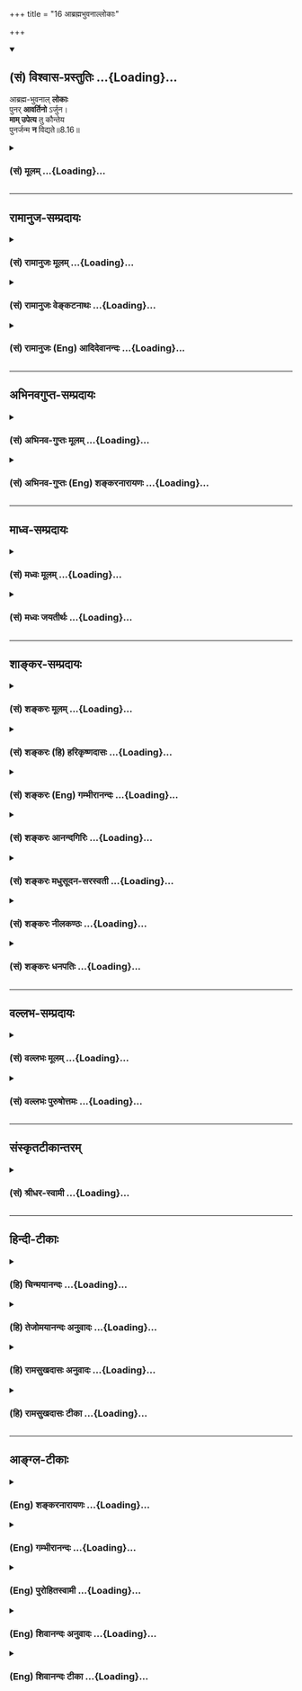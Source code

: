+++
title = "16 आब्रह्मभुवनाल्लोकाः"

+++
<div class="js_include" newlevelforh1="2" title="(सं) विश्वास-प्रस्तुतिः" unfilled url="/purANam_vaiShNavam/mahAbhAratam/06-bhIShma-parva/03-bhagavad-gItA-parva/saMskRtam/vishvAsa-prastutiH/08_axara-para-brahma-yo/16_AbrahmabhuvanAllo.md">
<details open><summary><h2>(सं) विश्वास-प्रस्तुतिः ...{Loading}...</h2></summary>

आब्रह्म-भुवनाल् **लोकाः**  
पुनर् **आवर्तिनो** ऽर्जुन।  
**माम् उपेत्य** तु कौन्तेय  
पुनर्जन्म **न** विद्यते॥8.16॥
</details>
</div>
<div class="js_include collapsed" newlevelforh1="3" title="(सं) मूलम्" unfilled url="/purANam_vaiShNavam/mahAbhAratam/06-bhIShma-parva/03-bhagavad-gItA-parva/saMskRtam/mUlam/08_axara-para-brahma-yo/16_AbrahmabhuvanAllo.md">
<details><summary><h3>(सं) मूलम् ...{Loading}...</h3></summary>

आब्रह्मभुवनाल्लोकाः पुनरावर्तिनोऽर्जुन।  
मामुपेत्य तु कौन्तेय पुनर्जन्म न विद्यते।।8.16।।
</details>
</div>


_________________
## रामानुज-सम्प्रदायः
<div class="js_include collapsed" newlevelforh1="3" title="(सं) रामानुजः मूलम्" unfilled url="/purANam_vaiShNavam/mahAbhAratam/06-bhIShma-parva/03-bhagavad-gItA-parva/saMskRtam/rAmAnujaH/mUlam/08_axara-para-brahma-yo/16_AbrahmabhuvanAllo.md">
<details><summary><h3>(सं) रामानुजः मूलम् ...{Loading}...</h3></summary>

।।8.16।। ब्रह्मलोकपर्यन्ताः ब्रह्माण्डोदरवर्तिनः सर्वे **लोकाः**
भोगैश्वर्यालयाः **पुनरावर्तिनः** विनाशिनः। अत ऐश्वर्यगतिं प्राप्तानां
प्राप्यस्थानविनाशाद् विनाशित्वम् अवर्जनीयम्। **मां** सर्वज्ञं
सत्यसंकल्पं निखिलजगदुत्पत्तिस्थितिलयलीलं परमकारुणिकं सदा एकरूपं
प्राप्तानां विनाशप्रसङ्गाभावात् तेषां **पुनर्जन्म न
विद्यते। ब्रह्मलोकपर्यन्तानां लोकानां तदन्तर्वर्तिनां च
परमपुरुषसंकल्पकृताम् उत्पत्तिविनाशकालव्यवस्थाम् आह --**

</details>
</div>
<div class="js_include collapsed" newlevelforh1="3" title="(सं) रामानुजः वेङ्कटनाथः" unfilled url="/purANam_vaiShNavam/mahAbhAratam/06-bhIShma-parva/03-bhagavad-gItA-parva/saMskRtam/rAmAnujaH/venkaTanAthaH/08_axara-para-brahma-yo/16_AbrahmabhuvanAllo.md">
<details><summary><h3>(सं) रामानुजः वेङ्कटनाथः ...{Loading}...</h3></summary>

  
  
।।8.16।। अप्रसक्तस्य प्रतिषेधायोगात् प्रतिषेध्यस्य प्रसङ्गिनश्च
आसन्नवर्तिन उपादातुमुचितत्वान्नश्वरफलभूतैश्वर्यार्थिनां जन्ममात्रं
तन्निषेधमुखेन सूचितम् अतस्तत्रापि हेतुरेव केवलं वक्तव्य इत्यभिप्रायेणाह
-- ऐश्वर्यगतिमिति। मामुपेत्य तु इति भगवतः
प्रतियोगीकरणादाङोऽत्राभिविधिपरत्वाभिप्रायेणाहब्रह्मलोकेति।
प्रकृत्याख्यभगवन्मायामहोदधौ ब्रह्माण्डैरपि यदा बुद्बुदायितं तदा कैव कथा
तदन्तर्वर्तिनां लोकानामित्यभिप्रायेणब्रह्माण्डोदरवर्तिन इत्युक्तम्। तेन
परमाकाशव्यवच्छेदसिद्धिश्च।
ऐश्वर्यानित्यताप्रतिपादनपरत्वायोक्तंभोगैश्वर्यालया इति।
भुवनशब्दसमभिव्याहृतस्य लोकशब्दस्य जनविषयत्वायोगाल्लोकस्व गमनाभावेन
पुनरावृत्तेरप्यभावात् पुनरावृत्तिशब्देन प्रवाहतोऽपि विनाशमात्रं लक्ष्यत
इत्याहविनाशिन इति।
पुनरावृत्तिशब्दस्याजहल्लक्षणावृत्तेस्तल्लोकगतपुरुषपुनरावृत्तिरेव वा
द्वारम्। फलितमाहअत इति। माम् इत्यत्र तुशब्देन
द्योतितानपुनरावृत्तिहेतुविशेषान् दर्शयतिमां सर्वज्ञमित्यादिना।
असर्वज्ञमसत्यसङ्कल्पं कार्यकोटिघटितं (तमनिर्गुणं) निर्घृणं
रजस्तमोमूलरागद्वेषादिनानाविकारशालिनं कञ्चन क्षुद्रदैवतं प्राप्तानां हि
तदन्येन तेनैव वा पुनरावृत्तिः स्यादिति विशेषणानां तात्पर्यम्।  
  

</details>
</div>
<div class="js_include collapsed" newlevelforh1="3" title="(सं) रामानुजः (Eng) आदिदेवानन्दः" unfilled url="/purANam_vaiShNavam/mahAbhAratam/06-bhIShma-parva/03-bhagavad-gItA-parva/saMskRtam/rAmAnujaH/english/AdidevAnandaH/08_axara-para-brahma-yo/16_AbrahmabhuvanAllo.md">
<details><summary><h3>(सं) रामानुजः (Eng) आदिदेवानन्दः ...{Loading}...</h3></summary>

8.16 All the worlds, from the realm of Brahma included in the Brahmanda
(cosmic sphere), are spheres in which experiences conferring Aisvarya
(prosperity and power) can be obtained. But they are destructible and those who attain them are subject to return. Therefore destruction,
i.e., return is unavoidable for the aspirants for Aisvarya, as the regions where it is attained perish. On the contrary there is no rirth to those who attain Me, the Omniscient, who has true resolves, whose sport is creation, sustentation and dissolution of the entire universe,
who is supremely compassionate and who is always of the same form. For these reasons there is no destruction in the case of those who attain Me. He now elucidates the time-period settled by the Supreme Person's will in regard to the evolution and dissolution of the worlds upto the cosmic sphere of Brahma and of those who are within them.

</details>
</div>


_________________
## अभिनवगुप्त-सम्प्रदायः
<div class="js_include collapsed" newlevelforh1="3" title="(सं) अभिनव-गुप्तः मूलम्" unfilled url="/purANam_vaiShNavam/mahAbhAratam/06-bhIShma-parva/03-bhagavad-gItA-parva/saMskRtam/abhinava-guptaH/mUlam/08_axara-para-brahma-yo/16_AbrahmabhuvanAllo.md">
<details><summary><h3>(सं) अभिनव-गुप्तः मूलम् ...{Loading}...</h3></summary>

।।8.16।। आ ब्रह्मेति। ब्रह्मलोकप्राप्तानामपि +++(S -- काप्तानामपि)+++
पुनरावृत्तिरस्ति इति सर्वैर्व्याख्यातम्। एतद्भ्युपगमे च
तदुपरितनलोकगतिर्मुक्तिः इत्यभिहितं स्यात्। तच्च न हृदयङ्गममिति
संशयमहामोहकलुषीकृतान्तर्दृशामस्माकं प्रतिभाति। इयमागमाधिगत
व्याख्यावर्तिः +++(S व्याख्यावृत्तिः)+++ -- आब्रह्म यावत् ब्रह्मपदं प्राप्तं
तावत् यस्मात् कस्माच्चित् तिर्यगूर्ध्वादधस्ताद् भुवनात् पुनरावर्तन्ते
चक्रवत् स्थानान्तरमविरतं भ्राम्यन्तो विपरिवर्तन्ते इति।

</details>
</div>
<div class="js_include collapsed" newlevelforh1="3" title="(सं) अभिनव-गुप्तः (Eng) शङ्करनारायणः" unfilled url="/purANam_vaiShNavam/mahAbhAratam/06-bhIShma-parva/03-bhagavad-gItA-parva/saMskRtam/abhinava-guptaH/english/shankaranArAyaNaH/08_axara-para-brahma-yo/16_AbrahmabhuvanAllo.md">
<details><summary><h3>(सं) अभिनव-गुप्तः (Eng) शङ्करनारायणः ...{Loading}...</h3></summary>

8.16 A Brhma etc. \[This verse\] has been interpreted by all as 'There
is rirth even for those who have reached the world of Brhma (the
personal god).' If this interpretation is accepted, then it would amount
to the proposition that going to the worlds that are higher than that
\[of Brahma\], is emancipation \[from rirth\]. However according to us,
with our inner sight blurred by the powerful darkness of doubt, this
interpretation does not seem to touch the heart \[of the text\]. Hence,
the following is the wick of the lamp brought from the Agama literature
: Till Brahman : Till the status of the Supreme Brahman is attained.
Till then all are subject to return (to rirth) from each and every
world, whether it lies adjacently, or above or below \[the world of
Brahman\]; men run round like a wheel wandering without stop from one
place to another. But who knows in this manner viz., 'from all the world
there is return' ; For, it is heard \[in the Puranas\] that \[the
personal gods like\] Brahma etc., themselves exist indeed for a very
long period. How is it that they too are subject to return again ; If
they are subject to return, will they not be of the nature of having
birth and death ; Expecting this objection, \[the Lord\] says :

</details>
</div>


_________________
## माध्व-सम्प्रदायः
<div class="js_include collapsed" newlevelforh1="3" title="(सं) मध्वः मूलम्" unfilled url="/purANam_vaiShNavam/mahAbhAratam/06-bhIShma-parva/03-bhagavad-gItA-parva/saMskRtam/madhvaH/mUlam/08_axara-para-brahma-yo/16_AbrahmabhuvanAllo.md">
<details><summary><h3>(सं) मध्वः मूलम् ...{Loading}...</h3></summary>

।।8.16।। महामेरुस्थब्रह्मसदनमारभ्य न पुनरावृत्तिः। तच्चोक्तं
नारायणगोपालकल्पेआ मेरुब्रह्मसदनादा जनान्न जनिर्भुवि। तथाप्यभावः सर्वत्र
प्राप्यैव वसुदेवजम् इति।

</details>
</div>
<div class="js_include collapsed" newlevelforh1="3" title="(सं) मध्वः जयतीर्थः" unfilled url="/purANam_vaiShNavam/mahAbhAratam/06-bhIShma-parva/03-bhagavad-gItA-parva/saMskRtam/madhvaH/jayatIrthaH/08_axara-para-brahma-yo/16_AbrahmabhuvanAllo.md">
<details><summary><h3>(सं) मध्वः जयतीर्थः ...{Loading}...</h3></summary>

।।8.16।। आब्रह्मभुवनाल्लोकाः पुनरावर्तिनः इति सत्यलोकसहितानां
पुनरावृत्तिरुच्यत इत्येतदपव्याख्यानमिति भावेनाह -- **महामेरुस्थे**ति।
परतः स्थितानाम्। एवं जनलोकमारभ्येत्यपि ग्राह्यम्। कुत एतत् इत्यतः
श्लोकमागमेनैव व्याचष्टे -- **तच्चे**ति। पृथिवीसम्बन्धिनां तदसम्बन्धिनां
लोकानां ग्रहणायोभयोपादानम्। परतः स्थितानाम्। यद्यपीति शेषः। अभावो जनेः
लभ्यत इति शेषः। अनेनैव व्याख्यातं भवति। महामेरुस्थब्रह्मसदनं जनलोकं
चारभ्य न पुनरावृत्तिः। अतो मामुपेत्य पुनर्जन्मेति किमुच्यते इति चेत्
सत्यम् आ ब्रह्मभुवनात् एवमाजनाच्चार्वाग्भवा एव लोकाः पुनरावर्तिनः। परे न
पुनरावर्तिन इति यावत्। तथापि नोक्तमयुक्तम् यतस्तेषु लोकेषु स्थितं
मामुपेत्यावस्थितस्य पुनर्जन्म न विद्यत इति। अन्यथा मामुपेत्य
पुनर्जन्मेत्युक्तत्वात् उत्तरार्धवैयर्थ्यं च।

</details>
</div>


_________________
## शाङ्कर-सम्प्रदायः
<div class="js_include collapsed" newlevelforh1="3" title="(सं) शङ्करः मूलम्" unfilled url="/purANam_vaiShNavam/mahAbhAratam/06-bhIShma-parva/03-bhagavad-gItA-parva/saMskRtam/shankaraH/mUlam/08_axara-para-brahma-yo/16_AbrahmabhuvanAllo.md">
<details><summary><h3>(सं) शङ्करः मूलम् ...{Loading}...</h3></summary>

।।8.16।। --,आ ब्रह्मभुवनात् भवन्ति अस्मिन् भूतानि इति भुवनम् ब्रह्मणो
भुवनं ब्रह्मभुवनम् ब्रह्मलोक इत्यर्थः **आ ब्रह्मभुवनात्** सह
ब्रह्मभुवनेन **लोकाः** सर्वे **पुनरावर्तिनः** पुनरावर्तनस्वभावाः हे
**अर्जुन। माम्** एकम् **उपेत्य तु कौन्तेय पुनर्जन्म** पुनरुत्पत्तिः न
विद्यते।। ब्रह्मलोकसहिताः लोकाः कस्मात् पुनरावर्तिनः कालपरिच्छिन्नत्वात्।
कथम् --,

</details>
</div>
<div class="js_include collapsed" newlevelforh1="3" title="(सं) शङ्करः (हि) हरिकृष्णदासः" unfilled url="/purANam_vaiShNavam/mahAbhAratam/06-bhIShma-parva/03-bhagavad-gItA-parva/saMskRtam/shankaraH/hindI/harikRShNadAsaH/08_axara-para-brahma-yo/16_AbrahmabhuvanAllo.md">
<details><summary><h3>(सं) शङ्करः (हि) हरिकृष्णदासः ...{Loading}...</h3></summary>

।।8.16।। तो क्या आपके सिवा अन्य स्थानको प्राप्त होनेवाले पुरुष फिर
संसारमें आते हैं इसपर कहा जाता है --, जिसमें प्राणी उत्पन्न होते और
निवास करते हैं उसका नाम भुवन है ब्रह्मलोक ब्रह्मभुवन कहलाता है। हे
अर्जुन ब्रह्मलोकपर्यन्त अर्थात् ब्रह्मलोकसहित समस्त लोक पुनरावर्ती हैं
अर्थात् जिनमें जाकर फिर संसारमें जन्म लेना पड़े ऐसे हैं। परंतु हे
कुन्तीपुत्र केवल एक मुझे प्राप्त होनेपर फिर पुनर्जन्म -- पुनरुत्पत्ति
नहीं होती।

</details>
</div>
<div class="js_include collapsed" newlevelforh1="3" title="(सं) शङ्करः (Eng) गम्भीरानन्दः" unfilled url="/purANam_vaiShNavam/mahAbhAratam/06-bhIShma-parva/03-bhagavad-gItA-parva/saMskRtam/shankaraH/english/gambhIrAnandaH/08_axara-para-brahma-yo/16_AbrahmabhuvanAllo.md">
<details><summary><h3>(सं) शङ्करः (Eng) गम्भीरानन्दः ...{Loading}...</h3></summary>

8.16 O Arjuna, all the lokah, worlds; abrahma-bhuvanat, together with
the world of Brahma-bhuvana is that (place) in which creatures are born,
and brahma-bhuvana means the world of Brahma; punah avartinah, are
subject to return, are by nature liable to come again; Tu, but;
kaunteya, O son of Kunti, na vidyate, there is no; punarjanma, rirth;
upetya, after reaching; mam, Me alone. Why are all the worlds together
with the realm of Brahma subject to return; Becuase they are limited by
time. How;

</details>
</div>
<div class="js_include collapsed" newlevelforh1="3" title="(सं) शङ्करः आनन्दगिरिः" unfilled url="/purANam_vaiShNavam/mahAbhAratam/06-bhIShma-parva/03-bhagavad-gItA-parva/saMskRtam/shankaraH/AnandagiriH/08_axara-para-brahma-yo/16_AbrahmabhuvanAllo.md">
<details><summary><h3>(सं) शङ्करः आनन्दगिरिः ...{Loading}...</h3></summary>

।।8.16।। अपाम सोमममृता अभूम इति श्रुतेः स्वर्गादिगतानामपि
समानैवानावृत्तिरित्याशङ्क्यते -- **किं पुनरिति।** अर्थवादश्रुतौ
कर्मिणाममृतत्वस्यापेक्षिकत्वं विवक्षित्वा परिहरति -- **उच्यत इति।** एतेन
भूरादिलोकचतुष्टयं प्रविष्टानां पुनरावृत्तावपि जनआदिलोकत्रयं
प्राप्तानामपुनरावृत्तिरिति विभागोक्तिरप्रामाणिकत्वादेव हेयेत्यवधेयम्।
तर्हि तद्वदेवेश्वरं प्राप्तानामपि पुनरावृत्तिः शङ्क्यते नेत्याह --
**मामिति।** यावत्संपातश्रुतिवदीश्वरं प्राप्तानां निवृत्ताविद्यानां
पुनरावृत्तिरप्रामाणिकीत्यर्थः। यस्य स्वाभाविकी वंशप्रयुक्ता च
शुद्धिस्तस्यैवोक्तेऽर्थे बुद्धिरुदेतीति मत्वा संबुद्धिद्वयम्।

</details>
</div>
<div class="js_include collapsed" newlevelforh1="3" title="(सं) शङ्करः मधुसूदन-सरस्वती" unfilled url="/purANam_vaiShNavam/mahAbhAratam/06-bhIShma-parva/03-bhagavad-gItA-parva/saMskRtam/shankaraH/madhusUdana-sarasvatI/08_axara-para-brahma-yo/16_AbrahmabhuvanAllo.md">
<details><summary><h3>(सं) शङ्करः मधुसूदन-सरस्वती ...{Loading}...</h3></summary>

।।8.16।। भगवन्तमुपागतानां सम्यग्दर्शिनामपुनरावृत्तौ कथितायां ततो
विमुखानामसम्यग्दर्शिनां पुनरावृत्तिरर्थसिद्धेत्याह -- आब्रह्मभुवनात्
भवन्त्यत्र भूतानीति भुवनं लोकः। अभिविधावाकारः। ब्रह्मलोकेन सह सर्वेऽपि
लोका मद्विमुखानामसम्यग्दर्शिनां भोगभूमयः पुनरावर्तिनः पुनरावर्तनशीलाः।
ब्रह्मभवनादिति पाठे भवनं वासस्थानमिति स एवार्थः। हे अर्जुन
स्वतःप्रसिद्धमहापौरुष। किं तद्वदेव त्वां प्राप्तानामपि
पुनरावृत्तिर्नेत्याह -- मामीश्वरमेकमुपेत्य तु। तुशब्दो
लोकान्तरवैलक्षण्यद्योतनार्थोऽवधारणार्थो वा। मामेव प्राप्य निर्वृतानां हे
कौन्तेय मातृतोऽपि प्रसिद्धमहानुभाव पुनर्जन्म न विद्यते।
पुनरावृत्तिर्नास्तीत्यर्थः। अत्रार्जुन कौन्तेयेति संबोधनद्वयेन स्वरूपतः
कारणतश्च शुद्धिर्ज्ञानसंपत्तये सूचिता। अत्रेयं व्यवस्था -- ये
क्रममुक्तिफलाभिरुपासनाभिर्ब्रह्मलोकं प्राप्तास्तेषामेव
तत्रोत्पन्नसम्यग्दर्शनानां ब्रह्मणा सह मोक्षः। येतु
पञ्चाग्निविद्यादिभिरतत्क्रतवोऽपि तत्र गतास्तेषामवश्यंभावि पुनर्जन्म।
अतएव क्रममुक्त्यभिप्रायेणब्रह्मलोकमभिसंपद्यते नच पुनरावर्ततेअनावृत्तिः
शब्दात् इति श्रुतिसूत्रयोरुपपत्तिः। इतरत्र तेषामिह न पुनरावृत्तिःइमं
मानवमावर्तं नावर्तन्ते इतिइहेमम् इतिच विशेषणाद्गमनाधिकरणकल्पादन्यत्र
पुनरावृत्तिः प्रतीयते।

</details>
</div>
<div class="js_include collapsed" newlevelforh1="3" title="(सं) शङ्करः नीलकण्ठः" unfilled url="/purANam_vaiShNavam/mahAbhAratam/06-bhIShma-parva/03-bhagavad-gItA-parva/saMskRtam/shankaraH/nIlakaNThaH/08_axara-para-brahma-yo/16_AbrahmabhuvanAllo.md">
<details><summary><h3>(सं) शङ्करः नीलकण्ठः ...{Loading}...</h3></summary>

।।8.16।। त्वदलाभेऽपि किं स्यादत आह -- **आब्रह्मेति।**
आब्रह्मभुवनाद्ब्रह्मलोकमभिव्याप्य। ब्रह्मलोकेन सहैवेत्यर्थः। लोकाः
पुनरावर्तिनः पुनरावृत्तिस्वभावाः। हे अर्जुन शेषं स्पष्टम्। अत्रेयं
व्यवस्था। ये क्रममुक्तिफलाभिर्दहरादिविद्याभिर्ब्रह्मलोकं गतास्ते तत्रैव
ज्ञानं प्राप्य ब्रह्मणा सह मुच्यन्ते। येतु पञ्चाग्निविद्याभिर्ब्रह्मलोकं
गतास्तेऽनुपासितपरमेश्वराः पुनरावर्तन्त इति।

</details>
</div>
<div class="js_include collapsed" newlevelforh1="3" title="(सं) शङ्करः धनपतिः" unfilled url="/purANam_vaiShNavam/mahAbhAratam/06-bhIShma-parva/03-bhagavad-gItA-parva/saMskRtam/shankaraH/dhanapatiH/08_axara-para-brahma-yo/16_AbrahmabhuvanAllo.md">
<details><summary><h3>(सं) शङ्करः धनपतिः ...{Loading}...</h3></summary>

।।8.16।। ये पुनर्मा न प्राप्नुवन्ति ब्रह्मलोकादिकं प्राप्ता अपि
पुनरावर्तन्ते इत्याह -- आब्रह्मभुवनादिति। ब्रह्मलोकसहिताः सर्वे लोकाः
पुरनावर्तिनः पुनरवानर्तनस्वभावाः मामीश्वरमेकमुपेत्य तु पुनर्जन्म
पुनरुत्पत्तिः। पुनरावृत्तिरिति यावत्। न विद्यते। अर्जुन कौन्तेयेति
संबोधनद्वयेन साक्षान्मद्भक्ताः मामुपेत्य न निवर्तन्ते इत्यत्र तु नास्ति
संशयः। ब्रह्मलोकं गता अपि ये अश्वमेधादिकर्मणा
विगतापापत्वातस्वच्छतामापन्नास्तत्र गतास्ते पुनरावर्तन्ते। ये तु
मत्संबन्धिहिरण्यगर्भाद्युपासकास्ते तत्रोत्पन्नसम्यग्दर्शनाः न
पुनरावर्तन्ते इति व्यवस्थां सूचयति।

</details>
</div>


_________________
## वल्लभ-सम्प्रदायः
<div class="js_include collapsed" newlevelforh1="3" title="(सं) वल्लभः मूलम्" unfilled url="/purANam_vaiShNavam/mahAbhAratam/06-bhIShma-parva/03-bhagavad-gItA-parva/saMskRtam/vallabhaH/mUlam/08_axara-para-brahma-yo/16_AbrahmabhuvanAllo.md">
<details><summary><h3>(सं) वल्लभः मूलम् ...{Loading}...</h3></summary>

।।8.16।। अनेवम्भूतानामभक्तानां संसारे पुनरावृत्तिं वदन् स्वप्राप्तानां
तदभावमाह -- आब्रह्मेत्यादिना। हे अर्जुन अन्ये लोकाः ब्रह्मभुवनमभिव्याप्य
निर्दिष्टा जनाः सर्वे एवेह पुनरावर्त्तनशीलाः सन्ति धर्मस्य ह्यनिमित्तस्य
विपाकः परमेष्ठ्यसौ इत्यपि वचनात्। मामुपेत्य तु तथाभूतं पुनर्जन्म तेषां न
विद्यते नैष्कर्म्यगम्यत्वात्। निश्चयार्थं पुनः कथनम्।

</details>
</div>
<div class="js_include collapsed" newlevelforh1="3" title="(सं) वल्लभः पुरुषोत्तमः" unfilled url="/purANam_vaiShNavam/mahAbhAratam/06-bhIShma-parva/03-bhagavad-gItA-parva/saMskRtam/vallabhaH/puruShottamaH/08_axara-para-brahma-yo/16_AbrahmabhuvanAllo.md">
<details><summary><h3>(सं) वल्लभः पुरुषोत्तमः ...{Loading}...</h3></summary>

  
  
।।8.16।। अथान्येषां पुनर्जन्म भवतीत्यर्थः -- आब्रह्मेति। आब्रह्मभुवनात्
ब्रह्मभुवनमभिव्याप्य सर्वे लोकाः पुनरावर्तिनः सर्वे पुनर्जन्मभाजो
भवन्ति। मां तु उपेत्य कौन्तेय परमस्निग्ध परं जन्म न विद्यते न
स्यादित्यर्थः। तुशब्देन मन्मार्गे प्रवृत्तस्य अत एव शङ्का न भवतीति
ज्ञापितम्।  
  

</details>
</div>


_________________
## संस्कृतटीकान्तरम्
<div class="js_include collapsed" newlevelforh1="3" title="(सं) श्रीधर-स्वामी" unfilled url="/purANam_vaiShNavam/mahAbhAratam/06-bhIShma-parva/03-bhagavad-gItA-parva/saMskRtam/shrIdhara-svAmI/08_axara-para-brahma-yo/16_AbrahmabhuvanAllo.md">
<details><summary><h3>(सं) श्रीधर-स्वामी ...{Loading}...</h3></summary>

।।8.16।। एतदेव सर्वेष्वपि लोकेषु पुनरावृर्त्तिं दर्शयन्निर्धारयति **--
आब्रह्मेति।** ब्रह्मणो भुवनं वासस्थानं ब्रह्मलोकस्तमभिव्याप्य सर्वे
लोकाः पुनरावर्तनशीलाः ब्रह्मलोकस्यापि
विनाशित्वात्तत्प्राप्तानामनुत्पन्नज्ञानानामवश्यंभावि पुनर्जन्म। य एवं
क्रममुक्तिफलाभिरुपासनाभिर्ब्रह्मलोकं प्राप्तास्तेषामेव
तत्रोत्पन्नज्ञानानां ब्रह्मणा सह मोक्षो नान्येषाम्। तथाचब्रह्मणा सह ते
सर्वे संप्राप्ते प्रतिसंचरे। परस्यान्ते कृतात्मानः प्रविशन्ति परं पदम्।
परस्यान्ते ब्रह्मणः परमायुषोऽन्ते कृतात्मानो ब्रह्मभावापादितमनोवृत्तयः
कर्मद्वारेण येषां ब्रह्मलोकप्राप्तिस्तेषां न मोक्ष इति परिनिष्ठितिः।
मामुपेत्य वर्तमानानां तु पुनर्जन्म नास्त्येवेत्यर्थः।

</details>
</div>


_________________
## हिन्दी-टीकाः
<div class="js_include collapsed" newlevelforh1="3" title="(हि) चिन्मयानन्दः" unfilled url="/purANam_vaiShNavam/mahAbhAratam/06-bhIShma-parva/03-bhagavad-gItA-parva/hindI/chinmayAnandaH/08_axara-para-brahma-yo/16_AbrahmabhuvanAllo.md">
<details><summary><h3>(हि) चिन्मयानन्दः ...{Loading}...</h3></summary>

।।8.16।। गीताचार्य श्रीकृष्ण की किसी सिद्धांत को बल देकर समझाने की अपनी
विशेष पद्धति यह है कि वे उस सिद्धांत को उसके विरोधी तथ्य की पृष्ठभूमि
में प्रस्तुत करते हैं। गीता में प्रायः इस पद्धति का उपयोग किया गया है।
इस श्लोक में भी परस्पर दो विरोधी तथ्यों को एक साथ व्यक्त किया गया है
जिससे कोई भी विद्यार्थी उन्हें तुलनात्मक दृष्टि से स्पष्ट समझ सकता है।
प्रथम पंक्ति में कहा गया है कि ब्रह्मलोक तक के सब लोक पुनरावर्ती हैं।
इसके विपरीत जो पुरुष आत्मा का साक्षात अनुभव करते हैं वे मुझे प्राप्त
होकर पुनर्जन्म को नहीं प्राप्त होते। वेदान्त में क्रममुक्ति का एक
सिद्धांत प्रतिपादित है। इसके अनुसार जो पुरुष वैदिक कर्म एवं उपासना का
युगपत् (एक साथ) अनुष्ठान करता है वह कर्म और उपासना के इस समुच्चय के
फलस्वरूप ब्रह्मलोक अर्थात् सृष्टिकर्त्ता के लोक को प्राप्त करता है। यहाँ
कल्प की समाप्ति पर ब्रह्मा जी के उपदेश से परब्रह्म के साथ एकरूप हो जाता
है अर्थात् मुक्त हो जाता है। इस ब्रह्मलोक में भी मुक्ति का अधिकारी बनने
के लिए उसे आत्मसंयम ब्रह्मा जी के उपदेश का पालन तथा आत्मविचार करना
आवश्यक होता है। तभी अज्ञान जनित बन्धन से उसकी पूर्ण मुक्ति हो सकती है।
जो जीव ब्रह्मलोक तक नहीं पहुँच पाते वे मोक्ष का आनन्द नहीं अनुभव कर
सकते। कल्प की समाप्ति पर उन्हें अवशिष्ट कर्मों के अनुसार पुनः किसी देह
विशेष को धारण करना पड़ता है। इसी सिद्धांत को दृष्टि में रखते हुए भगवान्
कहते हैं कि ब्रह्मलोक तक के सभी लोकों को प्राप्त हुए जीवों को पुनः जन्म
लेना पड़ता है। किन्तु ब्रह्मलोक को प्राप्त करने पर अधिकारी जीव मुक्त हो
जाता है। परन्तु वर्तमान जीवन में ही जिन्होंने अपने वास्तविक नित्य स्वरूप
का साक्षात् अनुभव कर लिया है वे एक सर्वव्यापी आत्मस्वरूप मुझे प्राप्त
होकर पुनः संसार को प्राप्त नहीं होते। स्वप्न से जाग्रत अवस्था में आने पर
जाग्रत पुरुष पुनः स्वप्न में प्रवेश नहीं करता जागने का अर्थ है सदा के
लिए स्वप्न में अनुभव किये सुख और दुःख से मुक्त हो जाना। जाग्रत पुरुष को
(मुक्त को) प्राप्त होकर साधक स्वप्न (संसार) को पुनः लौटता नहीं।

</details>
</div>
<div class="js_include collapsed" newlevelforh1="3" title="(हि) तेजोमयानन्दः अनुवादः" unfilled url="/purANam_vaiShNavam/mahAbhAratam/06-bhIShma-parva/03-bhagavad-gItA-parva/hindI/tejomayAnandaH/anuvAdaH/08_axara-para-brahma-yo/16_AbrahmabhuvanAllo.md">
<details><summary><h3>(हि) तेजोमयानन्दः अनुवादः ...{Loading}...</h3></summary>

।।8.16।। हे अर्जुन ! ब्रह्म लोक तक के सब लोग पुनरावर्ती स्वभाव वाले हैं।
परन्तु, हे कौन्तेय ! मुझे प्राप्त होने पर पुनर्जन्म नहीं होता।।

</details>
</div>
<div class="js_include collapsed" newlevelforh1="3" title="(हि) रामसुखदासः अनुवादः" unfilled url="/purANam_vaiShNavam/mahAbhAratam/06-bhIShma-parva/03-bhagavad-gItA-parva/hindI/rAmasukhadAsaH/anuvAdaH/08_axara-para-brahma-yo/16_AbrahmabhuvanAllo.md">
<details><summary><h3>(हि) रामसुखदासः अनुवादः ...{Loading}...</h3></summary>

।।8.16।। हे अर्जुन ! ब्रह्मलोकतक सभी लोक पुनरावर्ती है; परन्तु हे
कौन्तेय ! मुझे प्राप्त होनेपर पुनर्जन्म नहीं होता।

</details>
</div>
<div class="js_include collapsed" newlevelforh1="3" title="(हि) रामसुखदासः टीका" unfilled url="/purANam_vaiShNavam/mahAbhAratam/06-bhIShma-parva/03-bhagavad-gItA-parva/hindI/rAmasukhadAsaH/TIkA/08_axara-para-brahma-yo/16_AbrahmabhuvanAllo.md">
<details><summary><h3>(हि) रामसुखदासः टीका ...{Loading}...</h3></summary>

।।8.16।।***व्याख्या--*(टिप्पणी प₀ 467.2)** **'आब्रह्मभुवनाल्लोकाः
पुनरावर्तिनोऽर्जुन'--**हे अर्जुन ! ब्रह्माजीके लोकको लेकर सभी लोक
पुनरावर्ती हैं, अर्थात् ब्रह्मलोक और उससे नीचेके जितने लोक
(सुखभोग-भूमियाँ) हैं, उनमें रहनेवाले सभी प्राणियोंको उन-उन लोकोंके
प्रापक पुण्य समाप्त हो जानेपर लौटकर आना ही पड़ता है। जितनी भी भोग-भूमियाँ
हैं, उन सबमें ब्रह्मलोकको श्रेष्ठ बताया गया है। मात्र पृथ्वीमण्डलका राजा
हो और उसका धनधान्यसे सम्पन्न राज्य हो, स्त्री-पुरुष, परिवार आदि सभी उसके
अनुकूल हों, उसकी युवावस्था हो तथा शरीर नीरोग हो--यह मृत्यु-लोकका पूर्ण
सुख माना गया है। मृत्युलोकके सुखसे सौ गुणा अधिक सुख मर्त्य देवताओंका है।
मर्त्य देवता उनको कहते हैं, जो पुण्यकर्म करके देवलोकको प्राप्त होते हैं
और देवलोकके प्रापक पुण्य क्षीण होनेपर पुनः मृत्युलोकमें आ जाते हैं (गीता
9। 21)। इन मर्त्य देवताओंसे सौ गुणा अधिक सुख आजान देवताओंका है। आजान
देवता वे कहलाते हैं, जो कल्पके आदिमें देवता बने हैं और कल्पके अन्ततक
देवता बने रहेंगे। इन आजान देवताओंसे सौ गुणा अधिक सुख इन्द्रका माना गया
है। इन्द्रके सुखसे सौ गुणा अधिक सुख ब्रह्मलोकका माना गया है। इस
ब्रह्मलोकके सुखसे भी अनन्त गुणा अधिक सुख भगवत्प्राप्त, तत्त्वज्ञ,
जीवन्मुक्त महापुरुषका माना गया है। तात्पर्य यह है कि पृथ्वीमण्डलसे लेकर
ब्रह्मलोकतकका सुख सीमित, परिवर्तनशील और विनाशी है। परन्तु
भगवत्प्राप्तिका सुख अनन्त है, अपार है, अगाध है। यह सुख कभी नष्ट नहीं
होता। अनन्त ब्रह्मा और अनन्त ब्रह्माण्ड समाप्त हो जायँ, तो भी यह
परमात्मप्राप्तिका सुख कभी नष्ट नहीं होता, सदा बना रहता है।

</details>
</div>


_________________
## आङ्ग्ल-टीकाः
<div class="js_include collapsed" newlevelforh1="3" title="(Eng) शङ्करनारायणः" unfilled url="/purANam_vaiShNavam/mahAbhAratam/06-bhIShma-parva/03-bhagavad-gItA-parva/english/shankaranArAyaNaH/08_axara-para-brahma-yo/16_AbrahmabhuvanAllo.md">
<details><summary><h3>(Eng) शङ्करनारायणः ...{Loading}...</h3></summary>

8.16. Till the Brahman \[is attained\], people do return from \[each and every\] world, O Arjuna ! But there is no rirth for one who has attained Me, O son of Kunti !

</details>
</div>
<div class="js_include collapsed" newlevelforh1="3" title="(Eng) गम्भीरानन्दः" unfilled url="/purANam_vaiShNavam/mahAbhAratam/06-bhIShma-parva/03-bhagavad-gItA-parva/english/gambhIrAnandaH/08_axara-para-brahma-yo/16_AbrahmabhuvanAllo.md">
<details><summary><h3>(Eng) गम्भीरानन्दः ...{Loading}...</h3></summary>

8.16 O Arjuna, all the worlds together with the world of Brahma are subject to return. But, O son of Kunti, there is no rirth after reaching Me.

</details>
</div>
<div class="js_include collapsed" newlevelforh1="3" title="(Eng) पुरोहितस्वामी" unfilled url="/purANam_vaiShNavam/mahAbhAratam/06-bhIShma-parva/03-bhagavad-gItA-parva/english/purohitasvAmI/08_axara-para-brahma-yo/16_AbrahmabhuvanAllo.md">
<details><summary><h3>(Eng) पुरोहितस्वामी ...{Loading}...</h3></summary>

8.16 The worlds, with the whole realm of creation, come and go; but, O Arjuna, whoso comes to Me, for him there is nor rebirth.

</details>
</div>
<div class="js_include collapsed" newlevelforh1="3" title="(Eng) शिवानन्दः अनुवादः" unfilled url="/purANam_vaiShNavam/mahAbhAratam/06-bhIShma-parva/03-bhagavad-gItA-parva/english/shivAnandaH/anuvAdaH/08_axara-para-brahma-yo/16_AbrahmabhuvanAllo.md">
<details><summary><h3>(Eng) शिवानन्दः अनुवादः ...{Loading}...</h3></summary>

8.16 (All) the worlds including the world of Brahma are subject to return again, O Arjuna; but he who reaches Me, O son of Kunti, has no rirth.

</details>
</div>
<div class="js_include collapsed" newlevelforh1="3" title="(Eng) शिवानन्दः टीका" unfilled url="/purANam_vaiShNavam/mahAbhAratam/06-bhIShma-parva/03-bhagavad-gItA-parva/english/shivAnandaH/TIkA/08_axara-para-brahma-yo/16_AbrahmabhuvanAllo.md">
<details><summary><h3>(Eng) शिवानन्दः टीका ...{Loading}...</h3></summary>

8.16 आब्रह्मभुवनात् up to the world of Brahma; लोकाः worlds;
पुनरावर्तिनः subject to return; अर्जुन O Arjuna; माम् Me; उपेत्य having attained; तु but; कौन्तेय O Kaunteya; पुनर्जन्म rirth; न not; विद्यते
is.Commentary Those devotees who practise Daharopasana (a kind of meditation on the mystic space in the heart) and other devotees who reach Brahmaloka through the path of the gods (Devayana) and attain gradual liberation (KramaMukti) will not return again to this world. But those who reach Brahmaloka through the practice of the Panchagni Vidya
(a ritual) will enjoy life in Brahmaloka and come back to this world.All the worlds are subjected to return because they are limited or conditioned by time.

</details>
</div>

